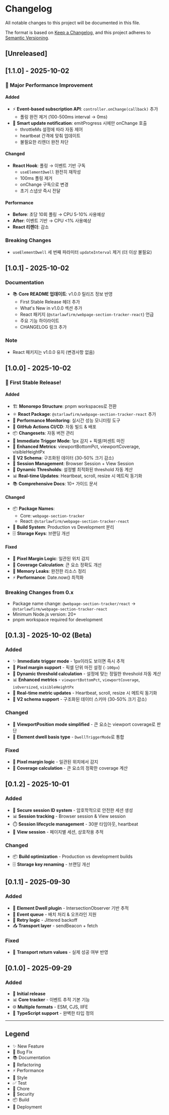 # Changelog

All notable changes to this project will be documented in this file.

The format is based on [Keep a Changelog](https://keepachangelog.com/en/1.0.0/),
and this project adheres to [Semantic Versioning](https://semver.org/spec/v2.0.0.html).

## [Unreleased]

## [1.1.0] - 2025-10-02

### 🚀 Major Performance Improvement

#### Added
- ⚡ **Event-based subscription API**: `controller.onChange(callback)` 추가
  - 폴링 완전 제거 (100-500ms interval → 0ms)
- 🎯 **Smart update notification**: emitProgress 시에만 onChange 호출
  - throttleMs 설정에 따라 자동 제어
  - heartbeat 간격에 맞춰 업데이트
  - 불필요한 리렌더 완전 차단

#### Changed
- **React Hook**: 폴링 → 이벤트 기반 구독
  - `useElementDwell` 완전히 재작성
  - 100ms 폴링 제거
  - onChange 구독으로 변경
  - 초기 스냅샷 즉시 전달

#### Performance
- **Before**: 초당 10회 폴링 → CPU 5-10% 사용예상
- **After**: 이벤트 기반 → CPU <1% 사용예상
- **React 리렌더**: 감소

### Breaking Changes
- `useElementDwell` 세 번째 파라미터 `updateInterval` 제거 (더 이상 불필요)

## [1.0.1] - 2025-10-02

### Documentation
- 📚 **Core README 업데이트**: v1.0.0 릴리즈 정보 반영
  - First Stable Release 헤더 추가
  - What's New in v1.0.0 섹션 추가
  - React 패키지 (`@starlawfirm/webpage-section-tracker-react`) 언급
  - 주요 기능 하이라이트
  - CHANGELOG 링크 추가

### Note
- React 패키지는 v1.0.0 유지 (변경사항 없음)

## [1.0.0] - 2025-10-02

### 🎉 First Stable Release!

#### Added
- 🏗️ **Monorepo Structure**: pnpm workspaces로 전환
- ⚛️ **React Package**: `@starlawfirm/webpage-section-tracker-react` 추가
- 🔬 **Performance Monitoring**: 실시간 성능 모니터링 도구
- 🤖 **GitHub Actions CI/CD**: 자동 빌드 & 배포
- 📦 **Changesets**: 자동 버전 관리
- 🎯 **Immediate Trigger Mode**: 1px 감지 + 픽셀/퍼센트 마진
- 📏 **Enhanced Metrics**: viewportBottomPct, viewportCoverage, visibleHeightPx
- 🚀 **V2 Schema**: 구조화된 데이터 (30-50% 크기 감소)
- 🔐 **Session Management**: Browser Session + View Session
- 🔄 **Dynamic Thresholds**: 설정별 최적화된 threshold 자동 계산
- 📊 **Real-time Updates**: Heartbeat, scroll, resize 시 메트릭 동기화
- 📚 **Comprehensive Docs**: 10+ 가이드 문서

#### Changed
- 📦 **Package Names**: 
  - Core: `webpage-section-tracker`
  - React: `@starlawfirm/webpage-section-tracker-react`
- 🎨 **Build System**: Production vs Development 분리
- 🗄️ **Storage Keys**: 브랜딩 개선

#### Fixed
- 🐛 **Pixel Margin Logic**: 일관된 위치 감지
- 🔧 **Coverage Calculation**: 큰 요소 정확도 개선
- 🧹 **Memory Leaks**: 완전한 리소스 정리
- ⚡ **Performance**: Date.now() 최적화

### Breaking Changes from 0.x
- Package name change: `@webpage-section-tracker/react` → `@starlawfirm/webpage-section-tracker-react`
- Minimum Node.js version: 20+
- pnpm workspace required for development

## [0.1.3] - 2025-10-02 (Beta)

### Added
- ✨ **Immediate trigger mode** - 1px이라도 보이면 즉시 추적
- 📏 **Pixel margin support** - 픽셀 단위 마진 설정 (`-100px`)
- 🎯 **Dynamic threshold calculation** - 설정에 맞는 정밀한 threshold 자동 계산
- 📊 **Enhanced metrics** - `viewportBottomPct`, `viewportCoverage`, `isOversized`, `visibleHeightPx`
- 🔄 **Real-time metric updates** - Heartbeat, scroll, resize 시 메트릭 동기화
- 🚀 **V2 schema support** - 구조화된 데이터 스키마 (30-50% 크기 감소)

### Changed
- 📐 **ViewportPosition mode simplified** - 큰 요소는 viewport coverage로 판단
- 🎨 **Element dwell basis type** - `DwellTriggerMode`로 통합

### Fixed
- 🐛 **Pixel margin logic** - 일관된 위치에서 감지
- 🔧 **Coverage calculation** - 큰 요소의 정확한 coverage 계산

## [0.1.2] - 2025-10-01

### Added
- 🔐 **Secure session ID system** - 암호학적으로 안전한 세션 생성
- 📊 **Session tracking** - Browser session & View session
- ⏱️ **Session lifecycle management** - 30분 타임아웃, heartbeat
- 🔄 **View session** - 페이지별 세션, 상호작용 추적

### Changed
- 📦 **Build optimization** - Production vs development builds
- 🗄️ **Storage key renaming** - 브랜딩 개선

## [0.1.1] - 2025-09-30

### Added
- 🎯 **Element Dwell plugin** - IntersectionObserver 기반 추적
- 📡 **Event queue** - 배치 처리 & 오프라인 지원
- 🔄 **Retry logic** - Jittered backoff
- 📤 **Transport layer** - sendBeacon + fetch

### Fixed
- 🐛 **Transport return values** - 실제 성공 여부 반영

## [0.1.0] - 2025-09-29

### Added
- 🎉 **Initial release**
- 📊 **Core tracker** - 이벤트 추적 기본 기능
- 🌐 **Multiple formats** - ESM, CJS, IIFE
- 📘 **TypeScript support** - 완벽한 타입 정의

---

## Legend

- ✨ New Feature
- 🐛 Bug Fix
- 📚 Documentation
- 🔨 Refactoring
- ⚡ Performance
- 🎨 Style
- ✅ Test
- 🔧 Chore
- 🔐 Security
- 📦 Build
- 🚀 Deployment

